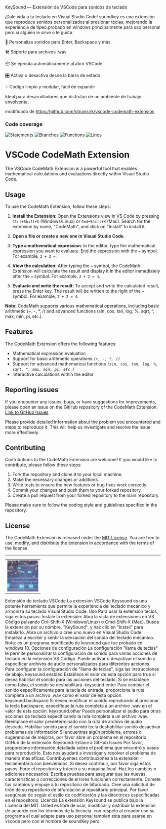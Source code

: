 KeySound — Extensión de VSCode para sonidos de teclado

¡Dale vida a tu teclado en Visual Studio Code! soundkey es una extensión que reproduce sonidos personalizados al presionar teclas, mejorando la experiencia de tipeo.probado en windows principalmente para uso personal pero si alguien le sirve o le gusta.

🎵 Personaliza sonidos para Enter, Backspace y más

🛠️ Soporte para archivos .wav

📦 Se ejecuta automáticamente al abrir VSCode

🎛️ Activa o desactiva desde la barra de estado

💡 Código limpio y modular, fácil de expandir

Ideal para desarrolladores que disfrutan de un ambiente de trabajo envolvente.

modificado de https://github.com/otnansirk/vscode-codemath-extension


### Code coverage

![Statements](https://img.shields.io/badge/statements-100%25-brightgreen.svg?style=flat)
![Branches](https://img.shields.io/badge/branches-100%25-brightgreen.svg?style=flat)
![Functions](https://img.shields.io/badge/functions-100%25-brightgreen.svg?style=flat)
![Lines](https://img.shields.io/badge/lines-100%25-brightgreen.svg?style=flat)


# VSCode CodeMath Extension

The VSCode CodeMath Extension is a powerful tool that enables mathematical calculations and evaluations directly within Visual Studio Code.

## Usage

To use the CodeMath Extension, follow these steps:

1. **Install the Extension**: Open the Extensions view in VS Code by pressing `Ctrl+Shift+X` (Windows/Linux) or `Cmd+Shift+X` (Mac). Search for the extension by name, "CodeMath", and click on "Install" to install it.

2. **Open a file or create a new one in Visual Studio Code**.

3. **Type a mathematical expression**: In the editor, type the mathematical expression you want to evaluate. End the expression with the `=` symbol. For example, `2 + 2 =`.

4. **View the calculation**: After typing the `=` symbol, the CodeMath Extension will calculate the result and display it in the editor immediately after the `=` symbol. For example, `2 + 2 = 4`.

5. **Evaluate and write the result**: To accept and write the calculated result, press the Enter key. The result will be written to the right of the `=` symbol. For example, `2 + 2 = 4`.

**Note**: CodeMath supports various mathematical operations, including basic arithmetic (+, -, *, /) and advanced functions (sin, cos, tan, log, %, sqrt, ^, max, min, pi, etc.).

## Features

The CodeMath Extension offers the following features:

- Mathematical expression evaluation
- Support for basic arithmetic operations *`(+, -, *, /)`*
- Support for advanced mathematical functions *`(sin, cos, tan, log, %, sqrt, ^, max, min, pi, etc.)`*
- Interactive calculations within the editor

## Reporting issues

If you encounter any issues, bugs, or have suggestions for improvements, please open an issue on the GitHub repository of the CodeMath Extension: [Link to GitHub Issues](https://github.com/otnansirk/vscode-codemath-extension/issues)

Please provide detailed information about the problem you encountered and steps to reproduce it. This will help us investigate and resolve the issue more effectively.

## Contributing

Contributions to the CodeMath Extension are welcome! If you would like to contribute, please follow these steps:

1. Fork the repository and clone it to your local machine.
2. Make the necessary changes or additions.
3. Write tests to ensure the new features or bug fixes work correctly.
4. Commit your changes and push them to your forked repository.
5. Create a pull request from your forked repository to the main repository.

Please make sure to follow the coding style and guidelines specified in the repository.

## License

The CodeMath Extension is released under the [MIT License](LICENSE). You are free to use, modify, and distribute the extension in accordance with the terms of the license.

<hr>

<div align="center">
    <table>
    <tr>
        <td><img src="assets/logo.gif" width="100"/></td>
    </tr>
    </table>
   
</div>


Extensión de teclado VSCode La extensión VSCode Keysound es una potente herramienta que permite la experiencia del teclado mecánico y armoniza su teclado Visual Studio Code. Uso Para usar la extensión teclos, siga estos pasos: Instale la extensión: Abra la vista de extensiones en VS Código pulsando Ctrl-Shift-X (Windows/Linux) o Cmd-Shift-X (Mac). Busca la extensión por su nombre, "KeySound", y haz clic en "Install" para instalarlo. Abra un archivo o cree uno nuevo en Visual Studio Code. Empieza a escribir y sentir la sensación del sonido del teclado mecánico. Nota: es un programa modificado de keysound que fue probado en windows 10. Opciones de configuración La configuración "llama de teclas" le permite personalizar la configuración de sonido para varias acciones de teclado en la extensión VS Código. Puede activar o desactivar el sonido y especificar archivos de audio personalizados para diferentes acciones. Para configurar la configuración de "llama de teclas", siga las instrucciones de abajo. keysound.enabled Establece el valor de esta opción para true si desea habilitar el sonido para las acciones del teclado. Si se establece como falso, el sonido se deshabilitará. keysound.enter Para cambiar el sonido específicamente para la tecla de entrada, proporcione la ruta completa a un archivo .wav como el valor de esta opción. keysound.backspace Si desea modificar el sonido reproducido al presionar la tecla backspace, especifique la ruta completa a un archivo .wav en el valor de esta opción. keysound.other Puede personalizar el audio para otras acciones de teclado especificando la ruta completa a un archivo .wav. Reemplace el valor predeterminado con la ruta de archivo de audio deseada. Habilitar sonido para el sonido tecla deshabilitar sonido desactivar problemas de información Si encuentras algún problema, errores o sugerencias de mejoras, por favor abre un problema en el repositorio GitHub de la extensión Keysound: Enlace a GitHub Issues Por favor, proporcione información detallada sobre el problema que encontró y pasos para reproducirlo. Esto nos ayudará a investigar y resolver el problema de manera más eficaz. Contribuyentes contribuciones a la extensión teclamentaria son bienvenidos. Si desea contribuir, por favor siga estos pasos: Forje el repositorio y trácelo a su máquina local. Haz los cambios o adiciones necesarios. Escriba pruebas para asegurar que las nuevas características o correcciones de errores funcionen correctamente. Comete tus cambios y empuje a tu repositorio de bifurcado. Cree una solicitud de tirón de su repositorio de bifurcación al repositorio principal. Por favor asegúrese de seguir el estilo de codificación y las directrices especificadas en el repositorio. Licencia La extensión Keysound se publica bajo la Licencia del MIT. Usted es libre de usar, modificar y distribuir la extensión de acuerdo con los términos de la licencia. con respeto al creador uso su programa el cual adapte para uso personal tambien esta para usarse en vscode pero con el nombre de soundKey pero
